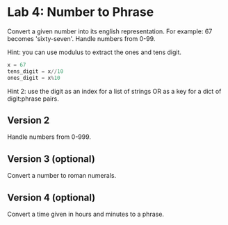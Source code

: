 # Lab 4: Number to Phrase

Convert a given number into its english representation. For example: 67 becomes 'sixty-seven'. Handle numbers from 0-99.

Hint: you can use modulus to extract the ones and tens digit.

```python
x = 67
tens_digit = x//10
ones_digit = x%10
```
Hint 2: use the digit as an index for a list of strings OR as a key for a dict of digit:phrase pairs.

## Version 2

Handle numbers from 0-999.

## Version 3 (optional)

Convert a number to roman numerals.

## Version 4 (optional)

Convert a time given in hours and minutes to a phrase.

